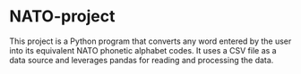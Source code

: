 # NATO-project
This project is a Python program that converts any word entered by the user into its equivalent NATO phonetic alphabet codes. It uses a CSV file as a data source and leverages pandas for reading and processing the data.
